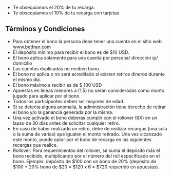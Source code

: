 - Te obsequiamos el 20% de tu recarga.
- Te obsequiamos el 10% de tu recarga con tarjetas

## Términos y Condiciones

- Para obtener el bono la persona debe tener una cuenta en el sitio web www.betfran.com
- El depósito mínimo para recibir el bono es de $10 USD.
- El bono aplica solamente para una cuenta por persona/ dirección ip/ domicilio
- Las cuentas duplicadas no reciben bono.
- El bono no aplica o no será acreditado si existen retiros dineros durante el mismo día.
- El bono máximo a recibir es de $ 100 USD
- Apuestas en líneas menores a (1,5) no serán consideradas como monto jugado para aplicar por el bono.
- Todos los participantes deben ser mayores de edad.
- Si se detecta alguna anomalía, la administración tiene derecho de retirar el bono y/o la ganancia generada por la misma.
- Una vez activado el bono deberás cumplir con el rollover (6X) en un lapso de 30 dias antes de solicitar cualquier retiro.
- En caso de haber realizado un retiro, debe de realizar recargas (una sola o la suma de varias) que igualen el monto retirado. Una vez alcanzado este monto, puede optar por el bono de recarga en las siguientes recargas que realice.
- Rollover: Para requerimientos del rollover, se suma el depósito más el bono recibido, multiplicando por el número del roll especificado en el bono. Ejemplo: depósito de $100 con un bono de 20% (depósito de $100 + 20% bono de $20 = $120 x 6 = $720 requerido en apuestas).
